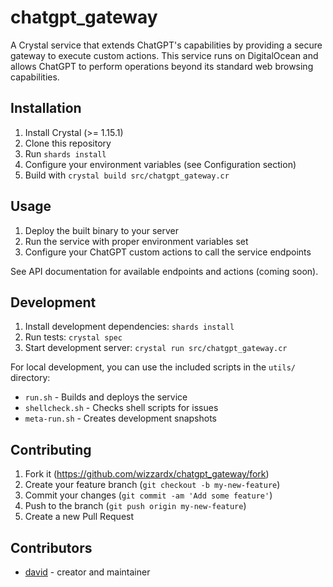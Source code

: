 # chatgpt_gateway

A Crystal service that extends ChatGPT's capabilities by providing a secure gateway to execute custom actions. This service runs on DigitalOcean and allows ChatGPT to perform operations beyond its standard web browsing capabilities.

## Installation

1. Install Crystal (>= 1.15.1)
2. Clone this repository
3. Run `shards install`
4. Configure your environment variables (see Configuration section)
5. Build with `crystal build src/chatgpt_gateway.cr`

## Usage

1. Deploy the built binary to your server
2. Run the service with proper environment variables set
3. Configure your ChatGPT custom actions to call the service endpoints

See API documentation for available endpoints and actions (coming soon).

## Development

1. Install development dependencies: `shards install`
2. Run tests: `crystal spec`
3. Start development server: `crystal run src/chatgpt_gateway.cr`

For local development, you can use the included scripts in the `utils/` directory:
- `run.sh` - Builds and deploys the service
- `shellcheck.sh` - Checks shell scripts for issues
- `meta-run.sh` - Creates development snapshots

## Contributing

1. Fork it (<https://github.com/wizzardx/chatgpt_gateway/fork>)
2. Create your feature branch (`git checkout -b my-new-feature`)
3. Commit your changes (`git commit -am 'Add some feature'`)
4. Push to the branch (`git push origin my-new-feature`)
5. Create a new Pull Request

## Contributors

- [david](https://github.com/wizzardx) - creator and maintainer
